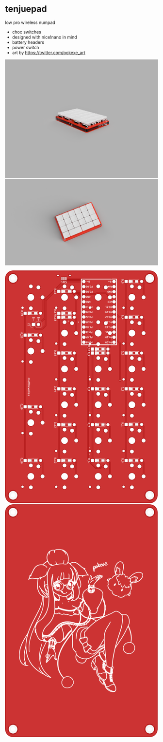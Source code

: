 # tenjuepad
low pro wireless numpad

- choc switches
- designed with nice!nano in mind
- battery headers
- power switch
- art by https://twitter.com/pokexe_art

![](mid.png)
![](top.png)

![](pcb.svg)
![](plate.svg)
